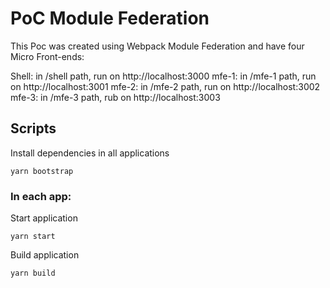 # PoC Module Federation

This Poc was created using Webpack Module Federation and have four Micro Front-ends:

Shell: in /shell path, run on http://localhost:3000
mfe-1: in /mfe-1 path, run on http://localhost:3001
mfe-2: in /mfe-2 path, run on http://localhost:3002
mfe-3: in /mfe-3 path, rub on http://localhost:3003

## Scripts

Install dependencies in all applications

`yarn bootstrap`

### In each app:

Start application

`yarn start`

Build application

`yarn build`
